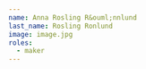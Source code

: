 ```yaml
---
name: Anna Rosling R&ouml;nnlund
last_name: Rosling Ronlund
image: image.jpg
roles:
  - maker
---
```

